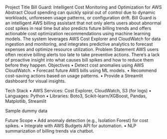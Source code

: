 Project Title
Bill Guard: Intelligent Cost Monitoring and Optimization for AWS
Abstract
Cloud spending can quickly spiral out of control due to dynamic workloads, unforeseen usage patterns, or configuration drift. Bill Guard is an intelligent AWS billing assistant that not only alerts users about abnormal cost spikes in real time but also predicts future billing trends and offers actionable cost optimization recommendations using machine learning models. The system leverages AWS Cost Explorer and CloudWatch for data ingestion and monitoring, and integrates predictive analytics to forecast expenses and optimize resource utilization.
Problem Statement
AWS users often receive billing alerts too late to take preventive actions. There’s a lack of proactive insight into what causes bill spikes and how to reduce them before they happen.
Objectives
•	Detect cost anomalies using AWS CloudWatch.
•	Forecast future AWS bills using ML models.
•	Recommend cost-saving actions based on usage patterns.
•	Provide a Streamlit dashboard for visual insights.

Tech Stack
•	AWS Services: Cost Explorer, CloudWatch, S3 (for logs)
•	Languages: Python
•	Libraries: Boto3, Scikit-learn/XGBoost, Pandas, Matplotlib, Streamlit

Sample dummy data

Future Scope
•	Add anomaly detection (e.g., Isolation Forest) for cost spikes.
•	Integrate with AWS Budgets API for automation.
•	NLP summarization of billing trends via chatbot.


